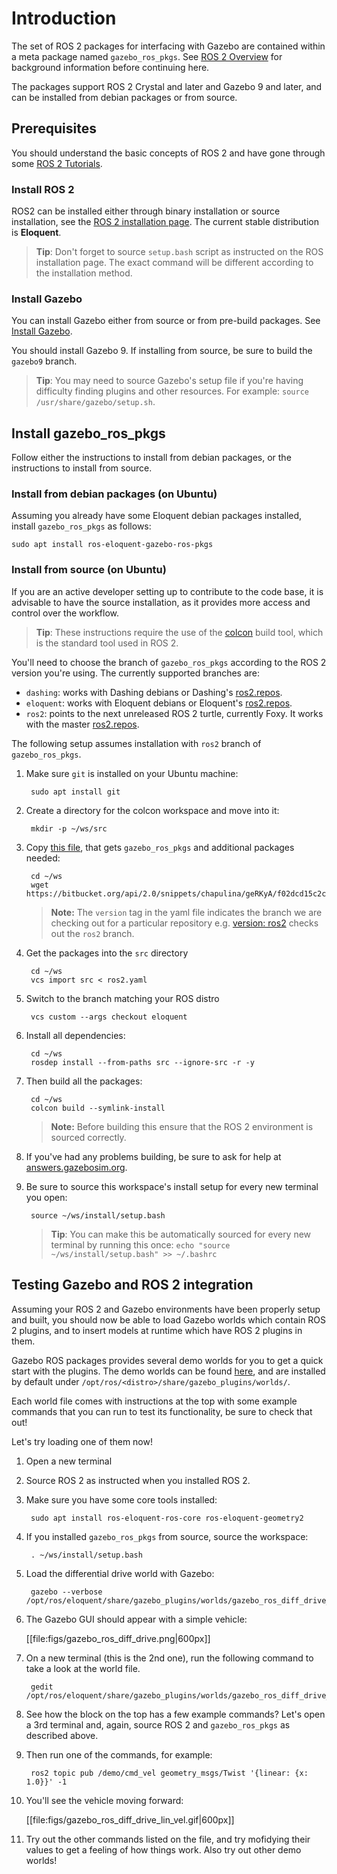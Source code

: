 # Introduction

The set of ROS 2 packages for interfacing with Gazebo are contained within a
meta package named `gazebo_ros_pkgs`.
See
[ROS 2 Overview](http://gazebosim.org/tutorials/?tut=ros2_overview)
for background information before continuing here.

The packages support ROS 2 Crystal and later and Gazebo 9 and later, and can be installed from
debian packages or from source.

## Prerequisites

You should understand the basic concepts of ROS 2 and have gone through some
[ROS 2 Tutorials](https://index.ros.org/doc/ros2/Tutorials).

### Install ROS 2

ROS2 can be installed either through binary installation or source installation,
see the [ROS 2 installation page](https://index.ros.org/doc/ros2/Installation).
The current stable distribution is **Eloquent**.

> **Tip**: Don't forget to source `setup.bash` script as instructed
  on the ROS installation page. The exact command will be different according to
  the installation method.

### Install Gazebo

You can install Gazebo either from source or from pre-build packages. See
[Install Gazebo](http://gazebosim.org/tutorials?cat=install).

You should install Gazebo 9. If installing from source, be sure to build the
`gazebo9` branch.

> **Tip**: You may need to source Gazebo's setup file if you're having difficulty
finding plugins and other resources. For example: `source /usr/share/gazebo/setup.sh`.

## Install gazebo\_ros\_pkgs

Follow either the instructions to install from debian packages, or the
instructions to install from source.

### Install from debian packages (on Ubuntu)

Assuming you already have some Eloquent debian packages installed, install
`gazebo_ros_pkgs` as follows:

    sudo apt install ros-eloquent-gazebo-ros-pkgs

### Install from source (on Ubuntu)

If you are an active developer setting up to contribute to the
code base, it is advisable to have the source installation, as it provides more
access and control over the workflow.

> **Tip**: These instructions require the use of the
  [colcon](https://colcon.readthedocs.io/en/released/) build tool, which is the
  standard tool used in ROS 2.

You'll need to choose the branch of `gazebo_ros_pkgs` according to the
ROS 2 version you're using. The currently supported branches are:

* `dashing`: works with Dashing debians or Dashing's
  [ros2.repos](https://raw.githubusercontent.com/ros2/ros2/dashing/ros2.repos).
* `eloquent`: works with Eloquent debians or Eloquent's
  [ros2.repos](https://raw.githubusercontent.com/ros2/ros2/eloquent/ros2.repos).
* `ros2`: points to the next unreleased ROS 2 turtle, currently Foxy.
  It works with the master
  [ros2.repos](https://raw.githubusercontent.com/ros2/ros2/master/ros2.repos).

The following setup assumes installation with `ros2` branch of `gazebo_ros_pkgs`.

1. Make sure `git` is installed on your Ubuntu machine:

        sudo apt install git

1. Create a directory for the colcon workspace and move into it:

        mkdir -p ~/ws/src

1. Copy
  [this file](https://bitbucket.org/snippets/chapulina/geRKyA/ros2repos-supplement-gazebo_ros_pkgs),
  that gets `gazebo_ros_pkgs` and additional packages needed:

        cd ~/ws
        wget https://bitbucket.org/api/2.0/snippets/chapulina/geRKyA/f02dcd15c2c3b83b2d6aac00afe281162800da74/files/ros2.yaml

    > **Note:** The `version` tag in the yaml file indicates the branch we are
      checking out for a particular repository e.g.
      [version: ros2](https://bitbucket.org/snippets/chapulina/geRKyA/ros2repos-supplement-gazebo_ros_pkgs#ros2.yaml-5)
      checks out the `ros2` branch.

1. Get the packages into the `src` directory

        cd ~/ws
        vcs import src < ros2.yaml

1. Switch to the branch matching your ROS distro 
        
        vcs custom --args checkout eloquent

1. Install all dependencies:

        cd ~/ws
        rosdep install --from-paths src --ignore-src -r -y

1. Then build all the packages:

        cd ~/ws
        colcon build --symlink-install

    > **Note:** Before building this ensure that the ROS 2 environment is sourced
    correctly.

1. If you've had any problems building, be sure to ask for help at
   [answers.gazebosim.org](http://answers.gazebosim.org/questions/).

1. Be sure to source this workspace's install setup for every new terminal
   you open:

        source ~/ws/install/setup.bash

    > **Tip**: You can make this be automatically sourced for every new terminal
      by running this once: `echo "source ~/ws/install/setup.bash" >> ~/.bashrc`

## Testing Gazebo and ROS 2 integration

Assuming your ROS 2 and Gazebo environments have been properly setup and built,
you should now be able to load Gazebo worlds which contain ROS 2 plugins, and to
insert models at runtime which have ROS 2 plugins in them.

Gazebo ROS packages provides several demo worlds for you to get a quick start
with the plugins. The demo worlds can be found
[here](https://github.com/ros-simulation/gazebo_ros_pkgs/tree/ros2/gazebo_plugins/worlds),
and are installed by default under
`/opt/ros/<distro>/share/gazebo_plugins/worlds/`.

Each world file comes with instructions at the top with some example commands
that you can run to test its functionality, be sure to check that out!

Let's try loading one of them now!

1. Open a new terminal

1. Source  ROS 2 as instructed when you installed ROS 2.

1. Make sure you have some core tools installed:

        sudo apt install ros-eloquent-ros-core ros-eloquent-geometry2

1. If you installed `gazebo_ros_pkgs` from source, source the workspace:

        . ~/ws/install/setup.bash

1. Load the differential drive world with Gazebo:

        gazebo --verbose /opt/ros/eloquent/share/gazebo_plugins/worlds/gazebo_ros_diff_drive_demo.world

1. The Gazebo GUI should appear with a simple vehicle:

    [[file:figs/gazebo_ros_diff_drive.png|600px]]

1. On a new terminal (this is the 2nd one), run the following command to take a
   look at the world file.

        gedit /opt/ros/eloquent/share/gazebo_plugins/worlds/gazebo_ros_diff_drive_demo.world

1. See how the block on the top has a few example commands? Let's open a 3rd
   terminal and, again, source ROS 2 and `gazebo_ros_pkgs` as described above.

1. Then run one of the commands, for example:

        ros2 topic pub /demo/cmd_vel geometry_msgs/Twist '{linear: {x: 1.0}}' -1

1. You'll see the vehicle moving forward:

    [[file:figs/gazebo_ros_diff_drive_lin_vel.gif|600px]]

1. Try out the other commands listed on the file, and try mofidying their
   values to get a feeling of how things work. Also try out other demo worlds!
